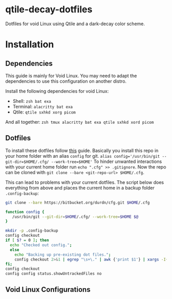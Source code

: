 # qtile-decay-dotfiles
Dotfiles for void Linux using Qtile and a dark-decay color scheme.

# Installation

## Dependencies
This guide is mainly for Void Linux.
You may need to adapt the dependencies to use this configuration on another distro.

Install the following dependencies for void Linux:
* Shell: `zsh bat exa`
* Terminal: `alacritty bat exa`
* Qtile: `qtile sxhkd xorg picom`


And all together:
`zsh tmux alacritty bat exa qtile sxhkd xord picom`


## Dotfiles
To install these dotfiles follow [this](https://www.atlassian.com/git/tutorials/dotfiles) guide. Basically you install this repo in your home folder with an alias `config` for git.
`alias config='/usr/bin/git --git-dir=$HOME/.cfg/ --work-tree=$HOME'`
To hinder unwanted interactions with your current home folder run `echo ".cfg" >> .gitignore`.
Now the repo can be cloned with `git clone --bare <git-repo-url> $HOME/.cfg`.

This can lead to problems with your current dotfiles. The script below does everything from above and places the current home in a backup folder `.config-backup`:
```bash
git clone --bare https://bitbucket.org/durdn/cfg.git $HOME/.cfg

function config {
   /usr/bin/git --git-dir=$HOME/.cfg/ --work-tree=$HOME $@
}

mkdir -p .config-backup
config checkout
if [ $? = 0 ]; then
  echo "Checked out config.";
  else
    echo "Backing up pre-existing dot files.";
    config checkout 2>&1 | egrep "\s+\." | awk {'print $1'} | xargs -I{} mv {} .config-backup/{}
fi;
config checkout
config config status.showUntrackedFiles no
```

## Void Linux Configurations
